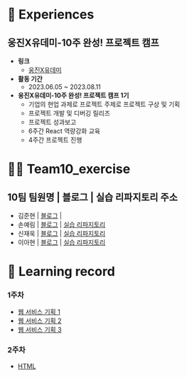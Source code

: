 # 🎈  Experiences
## 웅진X유데미-10주 완성! 프로젝트 캠프
- **링크**
    - [웅진X유데미](https://udemy.wjtb.co.kr/event/id/168)
- **활동 기간**
    - 2023.06.05 ~ 2023.08.11
- **웅진X유데미-10주 완성! 프로젝트 캠프 1기**
    - 기업의 현업 과제로 프로젝트 주제로 프로젝트 구상 및 기획
    - 프로젝트 개발 및 디버깅  릴리즈
    - 프로젝트 성과보고
    - 6주간 React 역량강화 교육
    - 4주간 프로젝트 진행

# 💁‍♂️ Team10_exercise
## 10팀 팀원명 | 블로그 | 실습 리파지토리 주소

* 김준현 | [블로그]( https://velog.io/@dorin) |
* 손예림 | [블로그](https://iamyerimi.github.io) | [실습 리파지토리](https://github.com/iamyerimi/udemyProjectCamp/tree/main/week2/exercise)
* 신재욱 | [블로그](https://velog.io/@sju4486) | [실습 리파지토리](https://github.com/mrpumpkin98/UdemyCamp_Class)
* 이아현 | [블로그](https://velog.io/@pooh963) | [실습 리파지토리](https://github.com/pooh19228/udemy-project-camp.git)

# 📘  Learning record
### 1주차
- [웹 서비스 기획 1](https://velog.io/@sju4486/TIL-%EC%9B%B9-%EC%84%9C%EB%B9%84%EC%8A%A4-%EA%B8%B0%ED%9A%8D-%EC%9B%85%EC%A7%84X%EC%9C%A0%EB%8D%B0%EB%AF%B8-%EC%8A%A4%EB%82%98%EC%9D%B4%ED%8D%BC%ED%8C%A9%ED%86%A0%EB%A6%AC-%ED%94%84%EB%A1%A0%ED%8A%B8%EC%97%94%EB%93%9CReact)
- [웹 서비스 기획 2](https://velog.io/@sju4486/TIL-%EC%9B%B9-%EC%84%9C%EB%B9%84%EC%8A%A4-%EA%B8%B0%ED%9A%8D-2-%EC%9B%85%EC%A7%84X%EC%9C%A0%EB%8D%B0%EB%AF%B8-%EC%8A%A4%EB%82%98%EC%9D%B4%ED%8D%BC%ED%8C%A9%ED%86%A0%EB%A6%AC-%ED%94%84%EB%A1%A0%ED%8A%B8%EC%97%94%EB%93%9CReact)
- [웹 서비스 기획 3](https://velog.io/@sju4486/TIL-%EC%9B%B9-%EC%84%9C%EB%B9%84%EC%8A%A4-%EA%B8%B0%ED%9A%8D-3-%EC%9B%85%EC%A7%84X%EC%9C%A0%EB%8D%B0%EB%AF%B8-%EC%8A%A4%EB%82%98%EC%9D%B4%ED%8D%BC%ED%8C%A9%ED%86%A0%EB%A6%AC-%ED%94%84%EB%A1%A0%ED%8A%B8%EC%97%94%EB%93%9CReact)
### 2주차
- [HTML](https://velog.io/@sju4486/HTML-%EC%9B%85%EC%A7%84X%EC%9C%A0%EB%8D%B0%EB%AF%B8-%EC%8A%A4%EB%82%98%EC%9D%B4%ED%8D%BC%ED%8C%A9%ED%86%A0%EB%A6%AC-%ED%94%84%EB%A1%A0%ED%8A%B8%EC%97%94%EB%93%9CReact)

